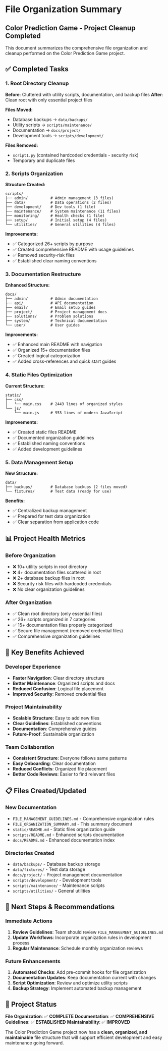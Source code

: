 # File Organization Summary

## Color Prediction Game - Project Cleanup Completed

This document summarizes the comprehensive file organization and cleanup performed on the Color Prediction Game project.

## ✅ **Completed Tasks**

### 1. **Root Directory Cleanup**
**Before**: Cluttered with utility scripts, documentation, and backup files
**After**: Clean root with only essential project files

**Files Moved:**
- Database backups → `data/backups/`
- Utility scripts → `scripts/maintenance/`
- Documentation → `docs/project/`
- Development tools → `scripts/development/`

**Files Removed:**
- `script1.py` (contained hardcoded credentials - security risk)
- Temporary and duplicate files

### 2. **Scripts Organization**
**Structure Created:**
```
scripts/
├── admin/          # Admin management (3 files)
├── data/           # Data operations (2 files)  
├── development/    # Dev tools (1 file)
├── maintenance/    # System maintenance (11 files)
├── monitoring/     # Health checks (1 file)
├── setup/          # Initial setup (4 files)
└── utilities/      # General utilities (4 files)
```

**Improvements:**
- ✅ Categorized 26+ scripts by purpose
- ✅ Created comprehensive README with usage guidelines
- ✅ Removed security-risk files
- ✅ Established clear naming conventions

### 3. **Documentation Restructure**
**Enhanced Structure:**
```
docs/
├── admin/          # Admin documentation
├── api/            # API documentation
├── email/          # Email setup guides
├── project/        # Project management docs
├── solutions/      # Problem solutions
├── system/         # Technical documentation
└── user/           # User guides
```

**Improvements:**
- ✅ Enhanced main README with navigation
- ✅ Organized 15+ documentation files
- ✅ Created logical categorization
- ✅ Added cross-references and quick start guides

### 4. **Static Files Optimization**
**Current Structure:**
```
static/
├── css/
│   └── main.css    # 2443 lines of organized styles
└── js/
    └── main.js     # 953 lines of modern JavaScript
```

**Improvements:**
- ✅ Created static files README
- ✅ Documented organization guidelines
- ✅ Established naming conventions
- ✅ Added development guidelines

### 5. **Data Management Setup**
**New Structure:**
```
data/
├── backups/        # Database backups (2 files moved)
└── fixtures/       # Test data (ready for use)
```

**Benefits:**
- ✅ Centralized backup management
- ✅ Prepared for test data organization
- ✅ Clear separation from application code

## 📊 **Project Health Metrics**

### **Before Organization**
- ❌ 10+ utility scripts in root directory
- ❌ 4+ documentation files scattered in root
- ❌ 2+ database backup files in root
- ❌ Security risk files with hardcoded credentials
- ❌ No clear organization guidelines

### **After Organization**
- ✅ Clean root directory (only essential files)
- ✅ 26+ scripts organized in 7 categories
- ✅ 15+ documentation files properly categorized
- ✅ Secure file management (removed credential files)
- ✅ Comprehensive organization guidelines

## 🎯 **Key Benefits Achieved**

### **Developer Experience**
- **Faster Navigation**: Clear directory structure
- **Better Maintenance**: Organized scripts and docs
- **Reduced Confusion**: Logical file placement
- **Improved Security**: Removed credential files

### **Project Maintainability**
- **Scalable Structure**: Easy to add new files
- **Clear Guidelines**: Established conventions
- **Documentation**: Comprehensive guides
- **Future-Proof**: Sustainable organization

### **Team Collaboration**
- **Consistent Structure**: Everyone follows same patterns
- **Easy Onboarding**: Clear documentation
- **Reduced Conflicts**: Organized file placement
- **Better Code Reviews**: Easier to find relevant files

## 📋 **Files Created/Updated**

### **New Documentation**
- `FILE_MANAGEMENT_GUIDELINES.md` - Comprehensive organization rules
- `FILE_ORGANIZATION_SUMMARY.md` - This summary document
- `static/README.md` - Static files organization guide
- `scripts/README.md` - Enhanced scripts documentation
- `docs/README.md` - Enhanced documentation index

### **Directories Created**
- `data/backups/` - Database backup storage
- `data/fixtures/` - Test data storage
- `docs/project/` - Project management documentation
- `scripts/development/` - Development tools
- `scripts/maintenance/` - Maintenance scripts
- `scripts/utilities/` - General utilities

## 🚀 **Next Steps & Recommendations**

### **Immediate Actions**
1. **Review Guidelines**: Team should review `FILE_MANAGEMENT_GUIDELINES.md`
2. **Update Workflows**: Incorporate organization rules in development process
3. **Regular Maintenance**: Schedule monthly organization reviews

### **Future Enhancements**
1. **Automated Checks**: Add pre-commit hooks for file organization
2. **Documentation Updates**: Keep documentation current with changes
3. **Script Optimization**: Review and optimize utility scripts
4. **Backup Strategy**: Implement automated backup management

## 🎉 **Project Status**

**File Organization**: ✅ **COMPLETE**
**Documentation**: ✅ **COMPREHENSIVE**  
**Guidelines**: ✅ **ESTABLISHED**
**Maintainability**: ✅ **IMPROVED**

The Color Prediction Game project now has a **clean, organized, and maintainable** file structure that will support efficient development and easy maintenance going forward.
